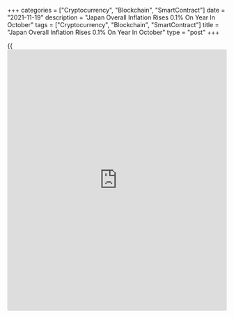 +++
categories = ["Cryptocurrency", "Blockchain", "SmartContract"]
date = "2021-11-19"
description = "Japan Overall Inflation Rises 0.1% On Year In October"
tags = ["Cryptocurrency", "Blockchain", "SmartContract"]
title = "Japan Overall Inflation Rises 0.1% On Year In October"
type = "post"
+++

{{<iframe id="large-banner" src="https://www.bounty.group/#slide=17.0" width="100%" height="600" scrolling="no" style="border: 0px solid rgb(216, 221, 230); border-radius: 3px;">}}

Overall consumer prices in Japan were up 0.1 percent on year in October,
the Ministry of Internal Affairs and Communications said on Friday.

That was in line with expectations and down from 0.2 percent in
September.

Core consumer prices, which exclude volatile food prices, also rose an
annual 0.1 percent - unchanged and matching forecasts.

Individually, prices were up for food, housing, fuel, furniture,
education and recreation; prices were down for clothing, medical care
and communications.

On a seasonally adjusted monthly basis, overall inflation slipped 0.3
percent and core CPI dipped 0.1 percent.

For comments and feedback [contact](https://www.playgroundfx.com/contact/): editorial@rtt[news](https://www.letsplayfx.com/blog/forex-news-website/).com

[Economic News][1]

 **What parts of the world are seeing the best (and worst) economic
performances lately? Click[here][2] to check out our [Econ Scorecard][2]
and find out! See up-to-the-moment [ranking](https://www.playgroundfx.com/blog/crypto-exchange-ranking/)s for the best and worst
performers in [GDP][3], [unemployment rate][4], [inflation][5] and much
more.**

   1. www.rtt[news](https://www.letsplayfx.com/blog/forex-news-website/).com/Content/EconomicNews.aspx
   2. www.rtt[news](https://www.letsplayfx.com/blog/forex-news-website/).com/economic-scorecard/world-rank/PPI/highest-performance.aspx
   3. www.rtt[news](https://www.letsplayfx.com/blog/forex-news-website/).com/economic-scorecard/world-rank/GDP/highest-performance.aspx
   4. www.rtt[news](https://www.letsplayfx.com/blog/forex-news-website/).com/economic-scorecard/world-rank/unemployment-rate/lowest-performance.aspx
   5. www.rtt[news](https://www.letsplayfx.com/blog/forex-news-website/).com/economic-scorecard/world-rank/CPI/highest-performance.aspx